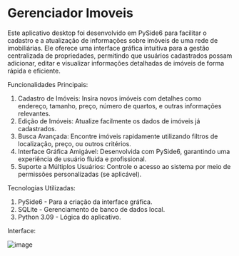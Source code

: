 # Gerenciador Imoveis
Este aplicativo desktop foi desenvolvido em PySide6 para facilitar o cadastro e a atualização de informações sobre imóveis de uma rede de imobiliárias. Ele oferece uma interface gráfica intuitiva para a gestão centralizada de propriedades, permitindo que usuários cadastrados possam adicionar, editar e visualizar informações detalhadas de imóveis de forma rápida e eficiente.

Funcionalidades Principais:

1. Cadastro de Imóveis: Insira novos imóveis com detalhes como endereço, tamanho, preço, número de quartos, e outras informações relevantes.
2. Edição de Imóveis: Atualize facilmente os dados de imóveis já cadastrados.
3. Busca Avançada: Encontre imóveis rapidamente utilizando filtros de localização, preço, ou outros critérios.
4. Interface Gráfica Amigável: Desenvolvida com PySide6, garantindo uma experiência de usuário fluida e profissional.
5. Suporte a Múltiplos Usuários: Controle o acesso ao sistema por meio de permissões personalizadas (se aplicável).

Tecnologias Utilizadas:
1. PySide6 - Para a criação da interface gráfica.
2. SQLite - Gerenciamento de banco de dados local.
3. Python 3.09 - Lógica do aplicativo.

Interface:

![image](https://github.com/user-attachments/assets/bb2bb49d-2ec6-483c-ab0d-31f921f035d6)


